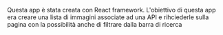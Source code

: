 Questa app è stata creata con React framework.
L'obiettivo di questa app era creare una lista di immagini associate ad una API e rihciederle sulla pagina con la possibilità anche di filtrare dalla barra di ricerca
